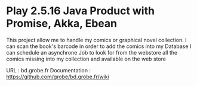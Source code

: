 <h1>Play 2.5.16 Java Product with Promise, Akka, Ebean</h1>


This project allow me to handle my comics or graphical novel collection.
I can scan the book's barcode in order to add the comics into my Database
I can schedule an asynchrone Job  to look for from the webstore all the comics missing into my collection and available on the web store

URL : bd.grobe.fr
Documentation : https://github.com/grobe/bd.grobe.fr/wiki
